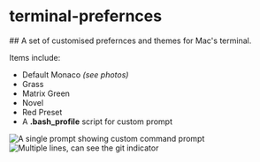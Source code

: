 # terminal-prefernces

## A set of customised prefernces and themes for Mac's terminal.

Items include:
 - Default Monaco *(see photos)*
 - Grass
 - Matrix Green
 - Novel
 - Red Preset
 - A **.bash_profile** script for custom prompt

![A single prompt showing custom command prompt](screen-shots.Monaco0.png)
![Multiple lines, can see the git indicator](screen-shots.Monaco1.png)
